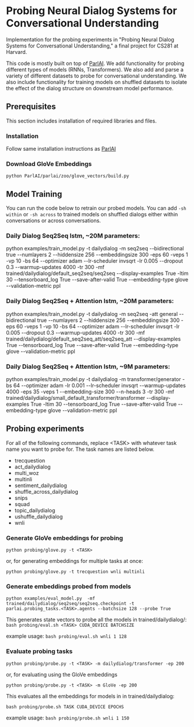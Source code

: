 # Probing Neural Dialog Systems for Conversational Understanding
Implementation for the probing experiments in "Probing Neural Dialog Systems for Conversational Understanding," a final project for CS281 at Harvard.

This code is mostly built on top of [ParlAI](https://parl.ai/). We add functionality for probing different types of models (RNNs, Transformers). We also add and parse a variety of different datasets to probe for conversational understanding. We also include functionality for training models on shuffled datasets to isolate the effect of the dialog structure on downstream model performance. 


## Prerequisites
This section includes installation of required libraries and files.

### Installation

Follow same installation instructions as [ParlAI](https://github.com/facebookresearch/ParlAI)


### Download GloVe Embeddings
```python ParlAI/parlai/zoo/glove_vectors/build.py```

## Model Training

You can run the code below to retrain our probed models. You can add `-sh within` or `-sh across` to trained models on shuffled dialogs either within conversations or across conversations.

### Daily Dialog Seq2Seq lstm, ~20M parameters:
python examples/train_model.py  -t dailydialog -m seq2seq --bidirectional true --numlayers 2 --hiddensize 256 --embeddingsize 300  -eps 60 -veps 1 -vp 10 -bs 64 --optimizer adam --lr-scheduler invsqrt -lr 0.005 --dropout 0.3 --warmup-updates 4000 -tr 300 -mf trained/dailydialog/default_seq2seq/seq2seq --display-examples True -ltim 30 --tensorboard_log True --save-after-valid True --embedding-type glove --validation-metric ppl

### Daily Dialog Seq2Seq + Attention lstm, ~20M parameters:
python examples/train_model.py  -t dailydialog -m seq2seq -att general --bidirectional true --numlayers 2 --hiddensize 256 --embeddingsize 300  -eps 60 -veps 1 -vp 10  -bs 64 --optimizer adam --lr-scheduler invsqrt -lr 0.005 --dropout 0.3 --warmup-updates 4000 -tr 300 -mf trained/dailydialog/default_seq2seq_att/seq2seq_att --display-examples True --tensorboard_log True --save-after-valid True --embedding-type glove --validation-metric ppl

### Daily Dialog Seq2Seq + Attention lstm, ~9M parameters:
python examples/train_model.py -t dailydialog -m transformer/generator -bs 64 --optimizer adam -lr 0.001 --lr-scheduler invsqrt --warmup-updates 4000 -eps 35 -veps 1 --embedding-size 300 --n-heads 3 -tr 300 -mf trained/dailydialog/small_default_transformer/transformer --display-examples True -ltim 30 --tensorboard_log True --save-after-valid True --embedding-type glove --validation-metric ppl


## Probing experiments

For all of the following commands, replace \<TASK\> with whatever task name you want to probe for. The task names are listed below.

* trecquestion
* act_dailydialog
* multi_woz
* multinli
* sentiment_dailydialog
* shuffle_across_dailydialog
* snips
* squad
* topic_dailydialog
* ushuffle_dailydialog
* wnli

### Generate GloVe embeddings for probing
```python probing/glove.py -t <TASK>```

or, for generating embeddings for multiple tasks at once:

```python probing/glove.py -t trecquestion wnli multinli```

### Generate embeddings probed from models
```
python examples/eval_model.py  -mf trained/dailydialog/seq2seq/seq2seq.checkpoint -t parlai.probing_tasks.<TASK>.agents --batchsize 128 --probe True
```

This generates state vectors to probe all the models in trained/dailydialog/:
```bash probing/eval.sh <TASK> CUDA_DEVICE BATCHSIZE```

example usage: `bash probing/eval.sh wnli 1 128`

### Evaluate probing tasks

```python probing/probe.py -t <TASK> -m dailydialog/transformer -ep 200```

or, for evaluating using the GloVe embeddings

```python probing/probe.py -t <TASK> -m GloVe -ep 200```

This evaluates all the embeddings for models in in trained/dailydialog:

```bash probing/probe.sh TASK CUDA_DEVICE EPOCHS```

example usage: `bash probing/probe.sh wnli 1 150`
